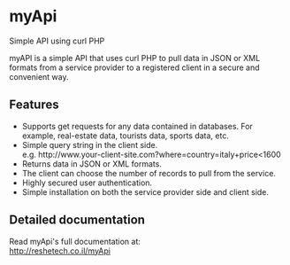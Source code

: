 myApi
=====
Simple API using curl PHP

<p>
myAPI is a simple API that uses curl PHP to pull data in JSON or XML formats from a service provider to a registered client in a secure and convenient way.
</p>

Features
--------
<ul>
	<li>Supports get requests for any data contained in databases. For example, real-estate data, tourists data, sports data, etc.</li>
	<li>Simple query string in the client side. 
		<br>
		e.g. <span class="demi-link">http://www.your-client-site.com?where=country=italy+price&lt;1600</span>
	</li>
	<li>Returns data in JSON or XML formats.</li>
	<li>The client can choose the number of records to pull from the service.</li>
	<li>Highly secured user authentication.</li>
	<li>Simple installation on both the service provider side and client side.</li>
</ul>

Detailed documentation
----------------------
Read myApi's full documentation at:
<br />
http://reshetech.co.il/myApi